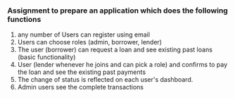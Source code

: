 ### Assignment to prepare an application which does the following functions
1. any number of Users can register using email
2. Users can choose roles (admin, borrower, lender)
3. The user (borrower) can request a loan and see existing past loans (basic functionality)
4. User (lender whenever he joins and can pick a role) and confirms to pay the loan and see
the existing past payments
5. The change of status is reflected on each user's dashboard.
6. Admin users see the complete transactions
